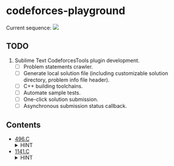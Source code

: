 # codeforces-playground

Current sequence: ![](https://img.shields.io/badge/random-C-brightgreen)

## TODO

1. Sublime Text CodeforcesTools plugin development.
    - [ ] Problem statements crawler.
    - [ ] Generate local solution file (including customizable solution directory, problem info file header).
    - [ ] C++ building toolchains.
    - [ ] Automate sample tests.
    - [ ] One-click solution submission.
    - [ ] Asynchronous submission status callback.

## Contents

* [496.C](496-C/removingColumns.cpp) <details><summary>HINT</summary>Brute Force</details>
* [1141.C](1141-C/restorePermutation.cpp) <details><summary>HINT</summary>Hashset</details>
